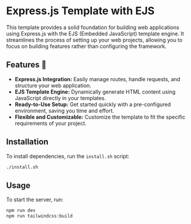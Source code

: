 # Express.js Template with EJS

This template provides a solid foundation for building web applications using Express.js with the EJS (Embedded JavaScript) template engine. It streamlines the process of setting up your web projects, allowing you to focus on building features rather than configuring the framework.

## Features 🎉
- **Express.js Integration:** Easily manage routes, handle requests, and structure your web application.
- **EJS Template Engine:** Dynamically generate HTML content using JavaScript directly in your templates.
- **Ready-to-Use Setup:** Get started quickly with a pre-configured environment, saving you time and effort.
- **Flexible and Customizable:** Customize the template to fit the specific requirements of your project.

## Installation
To install dependencies, run the `install.sh` script:
```bash
./install.sh
```

## Usage
To start the server, run:
```bash
npm run dev
npm run tailwindcss:build
```

